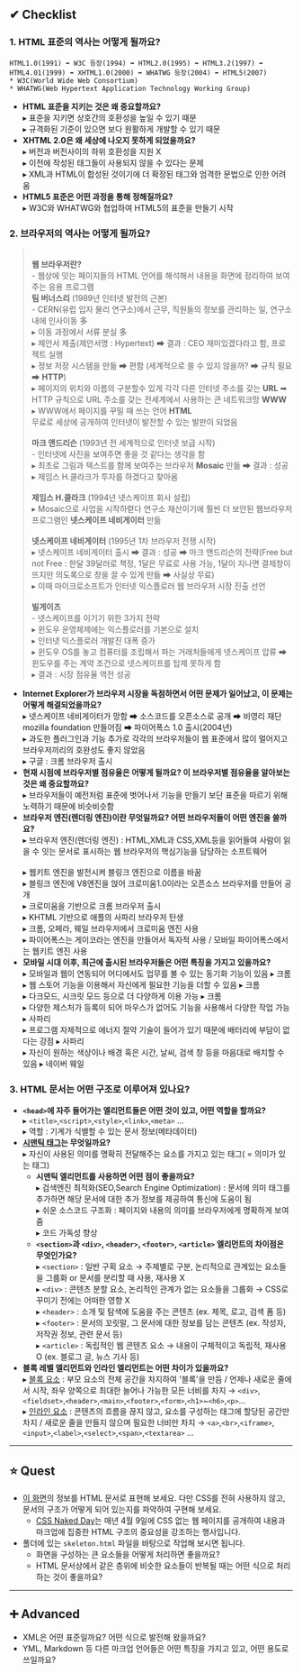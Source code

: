## ✔ Checklist
### 1. HTML 표준의 역사는 어떻게 될까요?
    HTML1.0(1991) ➡ W3C 등장(1994) ➡ HTML2.0(1995) ➡ HTML3.2(1997) ➡ HTML4.01(1999) ➡ XHTML1.0(2000) ➡ WHATWG 등장(2004) ➡ HTML5(2007)
    * W3C(World Wide Web Consortium)
    * WHATWG(Web Hypertext Application Technology Working Group)
  * **HTML 표준을 지키는 것은 왜 중요할까요?**<br>▸ 표준을 지키면 상호간의 호환성을 높일 수 있기 때문<br>▸ 규격화된 기준이 있으면 보다 원활하게 개발할 수 있기 때문
  * **XHTML 2.0은 왜 세상에 나오지 못하게 되었을까요?**<br>▸ 버전과 버전사이의 하위 호환성을 지원 X<br>▸ 이전에 작성된 태그들이 사용되지 않을 수 있다는 문제<br>▸ XML과 HTML이 합성된 것이기에 더 확장된 태그와 엄격한 문법으로 인한 어려움
  * **HTML5 표준은 어떤 과정을 통해 정해질까요?**<br>▸ W3C와 WHATWG와 협업하여 HTML5의 표준을 만들기 시작
### 2. 브라우저의 역사는 어떻게 될까요?
> <br>**웹 브라우저란?**
> <br>\- 웹상에 잇는 페이지들의 HTML 언어를 해석해서 내용을 화면에 정리하여 보여주는 응용 프로그램
> <br>**팀 버너스리** (1989년 인터넷 발전의 근본)
> <br>\- CERN(유럽 입자 물리 연구소)에서 근무, 직원들의 정보를 관리하는 일, 연구소 내에 인사이동 多
> <br>▸ 이동 과정에서 서류 분실 多
> <br>▸ 제안서 제출(제안서명 : Hypertext) ➡ 결과 : CEO 재미있겠다라고 함, 프로젝트 실행
> <br>▸ 정보 저장 시스템을 만듦 ➡ 편함 (세계적으로 쓸 수 있지 않을까? ➡ 규칙 필요 ➡ **HTTP**)
> <br>▸ 페이지의 위치와 이름의 구분할수 있게 각각 다른 인터넷 주소를 갖는 **URL** ➡ HTTP 규칙으로 URL 주소를 갖는 전세계에서 사용하는 큰 네트워크망 **WWW**
> <br>▸ WWW에서 페이지를 꾸밀 때 쓰는 언어 **HTML**
> <br>무료로 세상에 공개하여 인터넷이 발전할 수 있는 발판이 되었음
> <br><br> **마크 앤드리슨** (1993년 전 세계적으로 인터넷 보급 시작)
> <br>\- 인터넷에 사진을 보여주면 좋을 것 같다는 생각을 함
> <br>▸ 최초로 그림과 텍스트를 함께 보여주는 브라우저 **Mosaic** 만듦 ➡ 결과 : 성공
> <br>▸ 제임스 H.클라크가 투자를 하겠다고 찾아옴
> <br><br>**제임스 H.클라크** (1994년 넷스케이프 회사 설립)
> <br>▸ Mosaic으로 사업을 시작하렫다 연구소 재산이기에 훨씬 더 보안된 웹브라우저 프로그램인 **넷스케이프 네비게이터** 만듦
> <br><br> **넷스케이프 네비게이터** (1995년 1차 브라우저 전쟁 시작)
> <br>▸ 넷스케이프 네비게이터 출시 ➡ 결과 : 성공 ➡ 마크 앤드리슨의 전략(Free but not Free : 한달 39달러로 책정, 1달은 무료로 사용 가능, 1달이 지나면 결제창이 뜨지만 의도록으로 창을 끌 수 있게 만듦 ➡ 사실상 무료)
> <br>▸ 이때 마이크로소프트가 인터넷 익스플로러 웹 브라우저 시장 진출 선언
> <br><br> **빌게이츠**
> <br>\- 넷스케이프를 이기기 위한 3가지 전략
> <br>▸ 윈도우 운영체제에는 익스플로러를 기본으로 설치
> <br>▸ 인터넷 익스플로러 개발진 대폭 증가
> <br>▸ 윈도우 OS를 놓고 컴퓨터를 조립해서 파는 거래처들에게 넷스케이프 압류 ➡ 윈도우를 주는 계약 조건으로 넷스케이프를 탑제 못하게 함
> <br>▸ 결과 : 시장 점유율 역전 성공
> <br>

  * **Internet Explorer가 브라우저 시장을 독점하면서 어떤 문제가 일어났고, 이 문제는 어떻게 해결되었을까요?**
    <br>▸ 넷스케이프 네비게이터가 망함 ➡ 소스코드를 오픈소스로 공개 ➡ 비영리 재단 mozilla foundation 만들어짐 ➡ 파이어폭스 1.0 출시(2004년)
    <br>▸ 과도한 플러그인과 기능 추가로 각각의 브라우저들이 웹 표준에서 많이 멀어지고 브라우저끼리의 호완성도 좋지 않았음
    <br>▸ 구글 : 크롬 브라우저 출시
  * **현재 시점에 브라우저별 점유율은 어떻게 될까요? 이 브라우저별 점유율을 알아보는 것은 왜 중요할까요?**
    <br>▸ 브라우저들이 예전처럼 표준에 벗어나서 기능을 만들기 보단 표준을 따르기 위해 노력하기 때문에 비슷비슷함
  * **브라우저 엔진(렌더링 엔진)이란 무엇일까요? 어떤 브라우저들이 어떤 엔진을 쓸까요?**
    <br>▸ 브라우저 엔진(렌더링 엔진) : HTML,XML과 CSS,XML등을 읽어들여 사람이 읽을 수 잇는 문서로 표시하는 웹 브라우저의 핵심기능을 담당하는 소프트웨어<br>
    <br>▸ 웹키트 엔진을 발전시켜 블링크 엔진으로 이름을 바꿈
    <br>▸ 블링크 엔진에 V8엔진을 얹어 크로미움1.0이라는 오픈소스 브라우저를 만들어 공개
    <br>▸ 크로미움을 기반으로 크롬 브라우저 출시
    <br>▸ KHTML 기반으로 애플의 사파리 브라우저 탄생
    <br>▸ 크롬, 오페라, 웨일 브라우저에서 크로미움 엔진 사용
    <br>▸ 파이어폭스는 게이코라는 엔진을 만들어서 독자적 사용 / 모바일 파이어폭스에서는 웹키트 엔진 사용
  * **모바일 시대 이후, 최근에 출시된 브라우저들은 어떤 특징을 가지고 있을까요?**
    <br>▸ 모바일과 웹이 연동되어 어디에서도 업무를 볼 수 있는 동기화 기능이 있음 ▸ 크롬
    <br>▸ 웹 스토어 기능을 이용해서 자신에게 필요한 기능을 더할 수 있음 ▸ 크롬
    <br>▸ 다크모드, 시크릿 모드 등으로 더 다양하게 이용 가능 ▸ 크롬
    <br>▸ 다양한 제스처가 등록이 되어 마우스가 없어도 기능을 사용해서 다양한 작업 가능 ▸ 사파리
    <br>▸ 프로그램 자체적으로 에너지 절약 기술이 들어가 있기 때문에 배터리에 부담이 없다는 강점 ▸ 사파리
    <br>▸ 자신이 원하는 색상이나 배경 혹은 시간, 날씨, 검색 창 등을 마음대로 배치할 수 있음 ▸ 네이버 웨일
### 3. HTML 문서는 어떤 구조로 이루어져 있나요?
  * **`<head>`에 자주 들어가는 엘리먼트들은 어떤 것이 있고, 어떤 역할을 할까요?**<br>▸ `<title>`,`<script>`,`<style>`,`<link>`,`<meta>` ...<br>▸ 역할 : 기계가 식별할 수 있는 문서 정보(메타데이터)
  * **[시맨틱 태그](https://k.kakaocdn.net/dn/cUr3bo/btrtakXSjjr/i27lJbm7DjSUC6yhwpB3GK/img.gif)는 무엇일까요?**<br>▸ 자신이 사용된 의미를 명확히 전달해주는 요소를 가지고 있는 태그( = 의미가 있는 태그)
    * **시맨틱 엘리먼트를 사용하면 어떤 점이 좋을까요?**<br>▸ 검색엔진 최적화(SEO,Search Engine Optimization) : 문서에 의미 태그를 추가하면 해당 문서에 대한 추가 정보를 제공하여 통신에 도움이 됨<br>▸ 쉬운 소스코드 구조화 : 페이지와 내용의 의미를 브라우저에게 명확하게 보여줌<br>▸ 코드 가독성 향상
    * **`<section>`과 `<div>`, `<header>`, `<footer>`, `<article>` 엘리먼트의 차이점은 무엇인가요?**<br>▸ `<section>` : 일반 구획 요소 → 주제별로 구분, 논리적으로 관계있는 요소들을 그룹화 or 문서를 분리할 때 사용, 재사용 X <br>▸ `<div>` : 콘텐츠 분할 요소, 논리적인 관계가 없는 요소들을 그룹화 → CSS로 꾸미기 전에는 어떠한 영향 X <br>▸ `<header>` : 소개 및 탐색에 도움을 주는 콘텐츠 (ex. 제목, 로고, 검색 폼 등)<br>▸  `<footer>` : 문서의 꼬릿말, 그 문서에 대한 정보를 담는 콘텐츠 (ex. 작성자, 저작권 정보, 관련 문서 등)<br>▸ `<article>` : 독립적인 웹 콘텐츠 요소 → 내용이 구체적이고 독립적, 재사용 O (ex. 블로그 글, 뉴스 기사 등)
  * **블록 레벨 엘리먼트와 인라인 엘리먼트는 어떤 차이가 있을까요?**<br>▸ [블록 요소](https://developer.mozilla.org/ko/docs/Web/HTML/Block-level_elements) : 부모 요소의 전체 공간을 차지하여 '블록'을 만듬 / 언제나 새로운 줄에서 시작, 좌우 양쪽으로 최대한 늘어나 가능한 모든 너비를 차지 → `<div>`,`<fieldset>`,`<header>`,`<main>`,`<footer>`,`<form>`,`<h1>`~`<h6>`,`<p>`...<br>▸ [인라인 요소](https://developer.mozilla.org/ko/docs/Web/HTML/Inline_elements) : 콘텐츠의 흐름을 끊지 않고, 요소를 구성하는 태그에 할당된 공간만 차지 / 새로운 줄을 만들지 않으며 필요한 너비만 차지 → `<a>`,`<br>`,`<iframe>`,`<input>`,`<label>`,`<select>`,`<span>`,`<textarea>` ...

<hr>

## ⭐ Quest
* [이 화면](screen.png)의 정보를 HTML 문서로 표현해 보세요. 다만 CSS를 전혀 사용하지 않고, 문서의 구조가 어떻게 되어 있는지를 파악하여 구현해 보세요.
  * [CSS Naked Day](https://css-naked-day.github.io/)는 매년 4월 9일에 CSS 없는 웹 페이지를 공개하여 내용과 마크업에 집중한 HTML 구조의 중요성을 강조하는 행사입니다.
* 폴더에 있는 `skeleton.html` 파일을 바탕으로 작업해 보시면 됩니다.
  * 화면을 구성하는 큰 요소들을 어떻게 처리하면 좋을까요?
  * HTML 문서상에서 같은 층위에 비슷한 요소들이 반복될 때는 어떤 식으로 처리하는 것이 좋을까요?

<hr>

## ➕ Advanced
* XML은 어떤 표준일까요? 어떤 식으로 발전해 왔을까요?
* YML, Markdown 등 다른 마크업 언어들은 어떤 특징을 가지고 있고, 어떤 용도로 쓰일까요?